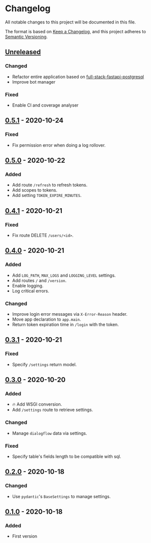 # Changelog

All notable changes to this project will be documented in this file.

The format is based on [Keep a Changelog](https://keepachangelog.com/en/1.0.0/),
and this project adheres to [Semantic Versioning](https://semver.org/spec/v2.0.0.html).

## [Unreleased]

### Changed

- Refactor entire application based on [full-stack-fastapi-postgresql](https://github.com/tiangolo/full-stack-fastapi-postgresql/tree/master/%7B%7Bcookiecutter.project_slug%7D%7D/backend/app/app)
- Improve bot manager

### Fixed

- Enable CI and coverage analyser

## [0.5.1] - 2020-10-24

### Fixed

- Fix permission error when doing a log rollover.

## [0.5.0] - 2020-10-22

### Added

- Add route `/refresh` to refresh tokens.
- Add scopes to tokens.
- Add setting `TOKEN_EXPIRE_MINUTES`.

## [0.4.1] - 2020-10-21

### Fixed

- Fix route DELETE `/users/<id>`.

## [0.4.0] - 2020-10-21

### Added

- Add `LOG_PATH`, `MAX_LOGS` and `LOGGING_LEVEL` settings.
- Add routes `/` and `/version`.
- Enable logging.
- Log critical errors.

### Changed

- Improve login error messages via `X-Error-Reason` header.
- Move app declaration to `app.main`.
- Return token expiration time in `/login` with the token.

## [0.3.1] - 2020-10-21

### Fixed

- Specify `/settings` return model.

## [0.3.0] - 2020-10-20

### Added

- 🔥 Add WSGI conversion.
- Add `/settings` route to retrieve settings.

### Changed

- Manage `dialogflow` data via settings.

### Fixed

- Specify table's fields length to be compatible with sql.

## [0.2.0] - 2020-10-18

### Changed

- Use `pydantic`'s `BaseSettings` to manage settings.

## [0.1.0] - 2020-10-18

### Added

- First version

[unreleased]: https://github.com/BelinguoAG/full-power-backend/compare/v0.5.1...HEAD
[0.5.1]: https://github.com/BelinguoAG/full-power-backend/compare/v0.5.0...v0.5.1
[0.5.0]: https://github.com/BelinguoAG/full-power-backend/compare/v0.4.1...v0.5.0
[0.4.1]: https://github.com/BelinguoAG/full-power-backend/compare/v0.4.0...v0.4.1
[0.4.0]: https://github.com/BelinguoAG/full-power-backend/compare/v0.3.1...v0.4.0
[0.3.1]: https://github.com/BelinguoAG/full-power-backend/compare/v0.3.0...v0.3.1
[0.3.0]: https://github.com/BelinguoAG/full-power-backend/compare/v0.2.0...v0.3.0
[0.2.0]: https://github.com/BelinguoAG/full-power-backend/compare/v0.1.0...v0.2.0
[0.1.0]: https://github.com/BelinguoAG/full-power-backend/releases/tag/v0.1.0
